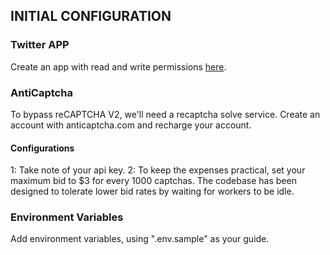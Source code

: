 ## INITIAL CONFIGURATION

### Twitter APP
Create an app with read and write permissions [here](https://developer.twitter.com/en/portal/apps/new).

### AntiCaptcha
To bypass reCAPTCHA V2, we'll need a recaptcha solve service. Create an account with anticaptcha.com and recharge your account.

#### Configurations
1: Take note of your api key.
2: To keep the expenses practical, set your maximum bid to $3 for every 1000 captchas. The codebase has been designed to tolerate lower bid rates by waiting for workers to be idle.

### Environment Variables
Add environment variables, using ".env.sample" as your guide.
